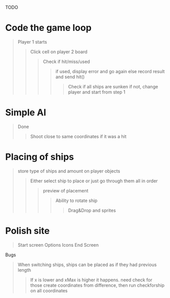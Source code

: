 TODO

# Code the game loop
> Player 1 starts
>> Click cell on player 2 board
>>> Check if hit/miss/used
>>>> if used, display error and go again else record result and send hit()
>>>>> Check if all ships are sunken if not, change player and start from step 1
# Simple AI
> Done
>> Shoot close to same coordinates if it was a hit
# Placing of ships
> store type of ships and amount on player objects
>> Either select ship to place or just go through them all in order
>>> preview of placement
>>>> Ability to rotate ship
>>>>> Drag&Drop and sprites
# Polish site
> Start screen
> Options
> Icons
> End Screen

Bugs
> When switching ships, ships can be placed as if they had previous length
>> If x is lower and xMax is higher it happens. need check for those
create coordinates from difference, then run checkforship on all coordinates